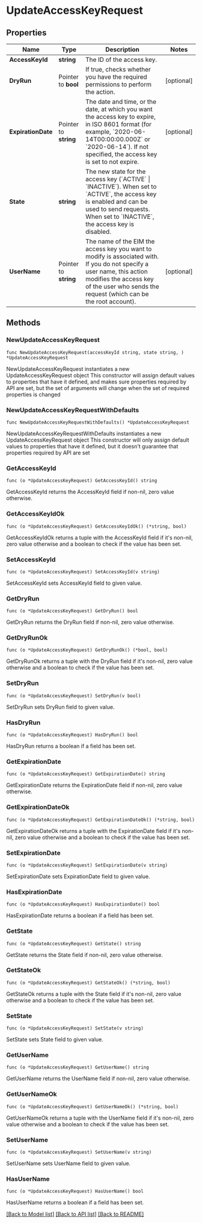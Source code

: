 # UpdateAccessKeyRequest

## Properties

Name | Type | Description | Notes
------------ | ------------- | ------------- | -------------
**AccessKeyId** | **string** | The ID of the access key. | 
**DryRun** | Pointer to **bool** | If true, checks whether you have the required permissions to perform the action. | [optional] 
**ExpirationDate** | Pointer to **string** | The date and time, or the date, at which you want the access key to expire, in ISO 8601 format (for example, &#x60;2020-06-14T00:00:00.000Z&#x60; or &#x60;2020-06-14&#x60;). If not specified, the access key is set to not expire. | [optional] 
**State** | **string** | The new state for the access key (&#x60;ACTIVE&#x60; \\| &#x60;INACTIVE&#x60;). When set to &#x60;ACTIVE&#x60;, the access key is enabled and can be used to send requests. When set to &#x60;INACTIVE&#x60;, the access key is disabled. | 
**UserName** | Pointer to **string** | The name of the EIM the access key you want to modify is associated with. If you do not specify a user name, this action modifies the access key of the user who sends the request (which can be the root account). | [optional] 

## Methods

### NewUpdateAccessKeyRequest

`func NewUpdateAccessKeyRequest(accessKeyId string, state string, ) *UpdateAccessKeyRequest`

NewUpdateAccessKeyRequest instantiates a new UpdateAccessKeyRequest object
This constructor will assign default values to properties that have it defined,
and makes sure properties required by API are set, but the set of arguments
will change when the set of required properties is changed

### NewUpdateAccessKeyRequestWithDefaults

`func NewUpdateAccessKeyRequestWithDefaults() *UpdateAccessKeyRequest`

NewUpdateAccessKeyRequestWithDefaults instantiates a new UpdateAccessKeyRequest object
This constructor will only assign default values to properties that have it defined,
but it doesn't guarantee that properties required by API are set

### GetAccessKeyId

`func (o *UpdateAccessKeyRequest) GetAccessKeyId() string`

GetAccessKeyId returns the AccessKeyId field if non-nil, zero value otherwise.

### GetAccessKeyIdOk

`func (o *UpdateAccessKeyRequest) GetAccessKeyIdOk() (*string, bool)`

GetAccessKeyIdOk returns a tuple with the AccessKeyId field if it's non-nil, zero value otherwise
and a boolean to check if the value has been set.

### SetAccessKeyId

`func (o *UpdateAccessKeyRequest) SetAccessKeyId(v string)`

SetAccessKeyId sets AccessKeyId field to given value.


### GetDryRun

`func (o *UpdateAccessKeyRequest) GetDryRun() bool`

GetDryRun returns the DryRun field if non-nil, zero value otherwise.

### GetDryRunOk

`func (o *UpdateAccessKeyRequest) GetDryRunOk() (*bool, bool)`

GetDryRunOk returns a tuple with the DryRun field if it's non-nil, zero value otherwise
and a boolean to check if the value has been set.

### SetDryRun

`func (o *UpdateAccessKeyRequest) SetDryRun(v bool)`

SetDryRun sets DryRun field to given value.

### HasDryRun

`func (o *UpdateAccessKeyRequest) HasDryRun() bool`

HasDryRun returns a boolean if a field has been set.

### GetExpirationDate

`func (o *UpdateAccessKeyRequest) GetExpirationDate() string`

GetExpirationDate returns the ExpirationDate field if non-nil, zero value otherwise.

### GetExpirationDateOk

`func (o *UpdateAccessKeyRequest) GetExpirationDateOk() (*string, bool)`

GetExpirationDateOk returns a tuple with the ExpirationDate field if it's non-nil, zero value otherwise
and a boolean to check if the value has been set.

### SetExpirationDate

`func (o *UpdateAccessKeyRequest) SetExpirationDate(v string)`

SetExpirationDate sets ExpirationDate field to given value.

### HasExpirationDate

`func (o *UpdateAccessKeyRequest) HasExpirationDate() bool`

HasExpirationDate returns a boolean if a field has been set.

### GetState

`func (o *UpdateAccessKeyRequest) GetState() string`

GetState returns the State field if non-nil, zero value otherwise.

### GetStateOk

`func (o *UpdateAccessKeyRequest) GetStateOk() (*string, bool)`

GetStateOk returns a tuple with the State field if it's non-nil, zero value otherwise
and a boolean to check if the value has been set.

### SetState

`func (o *UpdateAccessKeyRequest) SetState(v string)`

SetState sets State field to given value.


### GetUserName

`func (o *UpdateAccessKeyRequest) GetUserName() string`

GetUserName returns the UserName field if non-nil, zero value otherwise.

### GetUserNameOk

`func (o *UpdateAccessKeyRequest) GetUserNameOk() (*string, bool)`

GetUserNameOk returns a tuple with the UserName field if it's non-nil, zero value otherwise
and a boolean to check if the value has been set.

### SetUserName

`func (o *UpdateAccessKeyRequest) SetUserName(v string)`

SetUserName sets UserName field to given value.

### HasUserName

`func (o *UpdateAccessKeyRequest) HasUserName() bool`

HasUserName returns a boolean if a field has been set.


[[Back to Model list]](../README.md#documentation-for-models) [[Back to API list]](../README.md#documentation-for-api-endpoints) [[Back to README]](../README.md)


